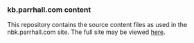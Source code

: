 ### kb.parrhall.com content 

This repository contains the source content files as used in the nbk.parrhall.com site. The full site may be viewed [here](!#).

